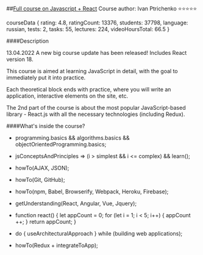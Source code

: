 ##[Full course on Javascript + React](https://www.udemy.com/course/javascript_full/)
Course author: Ivan Ptrichenko
:star::star::star::star::star:

courseData {
    rating: 4.8,
    ratingCount: 13376,
    students: 37798,
    language: russian,
    tests: 2,
    tasks: 55,
    lectures: 224,
    videoHoursTotal: 66.5
}

####Description

13.04.2022 A new big course update has been released! Includes React version 18.

This course is aimed at learning JavaScript in detail, with the goal to immediately put it into practice.

Each theoretical block ends with practice, where you will write an application, interactive elements on the site, etc.

The 2nd part of the course is about the most popular JavaScript-based library - React.js with all the necessary technologies (including Redux).

####What's inside the course?

- programming.basics && algorithms.basics && objectOrientedProgramming.basics;

- jsConceptsAndPrinciples => (i > simplest && i <= complex) && learn();

- howTo(AJAX, JSON);

- howTo(Git, GitHub);

- howTo(npm, Babel, Browserify, Webpack, Heroku, Firebase);

- getUnderstanding(React, Angular, Vue, Jquery);

- function react() {
      let appCount = 0;
      for (let i = 1; i < 5; i++) {
          appCount ++;
      }
      return appCount;
  }

- do {
      useArchitecturalApproach
  } while (building web applications);

- howTo(Redux + integrateToApp);